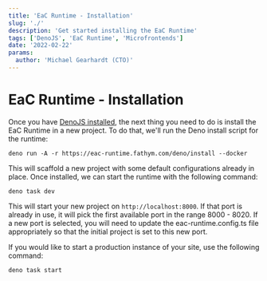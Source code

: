 ```yaml
---
title: 'EaC Runtime - Installation'
slug: './'
description: 'Get started installing the EaC Runtime'
tags: ['DenoJS', 'EaC Runtime', 'Microfrontends']
date: '2022-02-22'
params:
  author: 'Michael Gearhardt (CTO)'
---
```


# EaC Runtime - Installation

Once you have <a href="https://docs.deno.com/runtime/manual/getting_started/installation" target="_blank">DenoJS installed</a>, the next thing you need to do is install the EaC Runtime in a new project. To do that, we'll run the Deno install script for the runtime:

```
deno run -A -r https://eac-runtime.fathym.com/deno/install --docker
```

This will scaffold a new project with some default configurations already in place. Once installed, we can start the runtime with the following command:

```
deno task dev
```

This will start your new project on `http://localhost:8000`. If that port is already in use, it will pick the first available port in the range 8000 - 8020. If a new port is selected, you will need to update the eac-runtime.config.ts file appropriately so that the initial project is set to this new port.

If you would like to start a production instance of your site, use the following command:

```
deno task start
```

